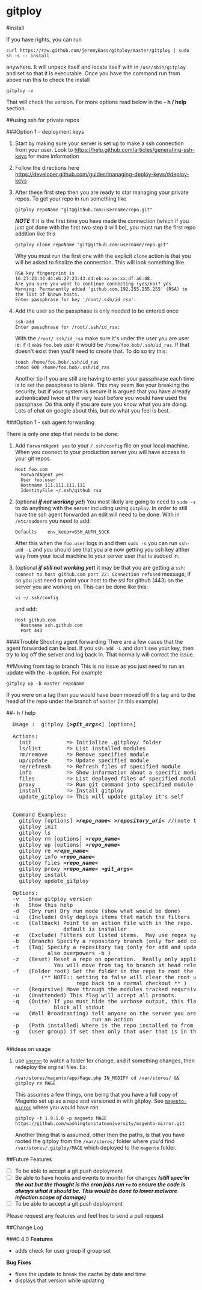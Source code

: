gitploy
=======

#install

If you have rights, you can run

`curl https://raw.github.com/jeremyBass/gitploy/master/gitploy | sudo sh -s -- install`

anywhere.  It will unpack itself and locate itself with in `/usr/sbin/gitploy` and set so that it is executable.  Once you have the command run from above run this to check the install

`gitploy -v`

That will check the version.  For more options read below in the **- h / help** section.





##using ssh for private repos

###Option 1 - deployment keys

1. Start by making sure your server is set up to make a ssh connection from your user.  Look to https://help.github.com/articles/generating-ssh-keys for more information
2. Follow the directions here https://developer.github.com/guides/managing-deploy-keys/#deploy-keys
3. After these first step then you are ready to star managing your private repos.  To get your repo in run something like 
	
	```shell
	gitploy repoName "git@github.com:username/repo.git"
	```
	
	***NOTE***
	If it is the first time you have made the connection (which if you just got done with the first two step it will be), you must run the first repo addition like this
	
	```shell
	gitploy clone repoName "git@github.com:username/repo.git"
	```
	
	Why you must run the first one with the explicit `clone` action is that you will be asked to finalize the connection.  This will look something like
	
	```shell 
	RSA key fingerprint is 16:27:23:43:d4:eb:27:23:43:d4:eb:xx:xx:xx:df:a6:48.
	Are you sure you want to continue connecting (yes/no)? yes
	Warning: Permanently added 'github.com,192.255.255.255' (RSA) to the list of known hosts.
	Enter passphrase for key '/root/.ssh/id_rsa':
	
	```
4. Add the user so the passphase is only needed to be entered once

	```shell
	ssh-add 
	Enter passphrase for /root/.ssh/id_rsa:
	```
	
	With the `/root/.ssh/id_rsa` make sure it's under the user you are user ie: if it was `foo.bob` user it would be `/home/foo.bob/.ssh/id_ras`.  If that doesn't exist then you'll need to create that.  To do so try this:
	
	```shell
	touch /home/foo.bob/.ssh/id_ras
	chmod 600 /home/foo.bob/.ssh/id_ras
	```
	Another tip if you are still are having to enter your passphrase each time is to set the passphase to blank.  This may seem like your breaking the security, but if your system is secure it is argued that you have already authenticated twice at the very least before you would have used the passphase.  Do this only if you are sure you know what you are doing.  Lots of chat on google about this, but do what you feel is best.

###Option 1 - ssh agent forwarding

There is only one step that needs to be done:

1. Add `ForwardAgent yes` to your `/.ssh/config` file on your local machine.  When you coonect to your production server you will have access to your git repos.  

	```shell
	Host foo.com
	  ForwardAgent yes
	  User foo.user
	  Hostname 111.111.111.111
	  IdentityFile ~/.ssh/github_rsa
	```
	
1. (optional ***if not working yet***) You most likely are going to need to `sudo -s` to do anything with the server including using `gitploy`.  In order to still have the ssh agent forwarded an edit will need to be done.  With in `/etc/sudoers` you need to add:

	```shell
	Defaults    env_keep+=SSH_AUTH_SOCK
	```
	After this when the `foo.user` logs in and then `sudo -s` you can run `ssh-add -L`  and you should see that you are now getting you ssh key alther way from your local machine to your server user that is sudoed in.
	
1. (optional ***if still not working yet***) it may be that you are getting a `ssh: connect to host github.com port 22: Connection refused` message, if so you just need to point your host to the ssl for github (443) on the server you are working on.  This can be done like this:

	```shell
	vi ~/.ssh/config
	```
	and add:
	
	```shell
	Host github.com
	  Hostname ssh.github.com
	  Port 443
	```
	

####Trouble Shooting agent forwarding
There are a few cases that the agent forwarded can be lost.  If you  `ssh-add -L` and don't see your key, then try to log off the server and log back in.   That normally will correct the issue.


##Moving from tag to branch
This is no issue as you just need to run an update with the `-b` option.  For example

```shell
gitploy up -b master repoName
```

If you were on a tag then you would have been moved off this tag and to the head of the repo under the branch of `master` (in this example)



##- h / help

<pre>
  Usage :  gitploy [<b><i>&gt;git_args&lt;</i></b>] [options]

  Actions:
    init           => Initialize .gitploy/ folder
    ls/list        => List installed modules
    rm/remove      => Remove specified module
    up/update      => Update specified module
    re/refresh     => Refresh files of specified module
    info           => Show information about a specific module
    files          => List deployed files of specified module
    proxy          => Run git command into specified module
    install        => Install gitploy
    update_gitploy => This will update gitploy it's self


  Command Examples:
    gitploy [options] <b><i>&gt;repo_name&lt;</i></b> <b><i>&gt;repository_uri&lt;</i></b> //(note this installs the repo)
    gitploy init  
    gitploy ls
    gitploy rm [options] <b><i>&gt;repo_name&lt;</i></b>
    gitploy up [options] <b><i>&gt;repo_name&lt;</i></b>
    gitploy re <b><i>&gt;repo_name&lt;</i></b>
    gitploy info <b><i>&gt;repo_name&lt;</i></b>
    gitploy files <b><i>&gt;repo_name&lt;</i></b>
    gitploy proxy <b><i>&gt;repo_name&lt;</i></b> <b><i>&gt;git_args&lt;</i></b>
    gitploy install
    gitploy update_gitploy

  Options:
  -v   Show gitploy version
  -h   Show this help
  -d   (Dry run) Dry run mode (show what would be done)
  -i   (Include) Only deploys items that match the filters
  -c   (Callback) Point to an action file with in the repo.  If none set,
                  default is installer
  -e   (Exclude) Filters out listed items.  May use regex syntax
  -b   (Branch) Specify a repository branch (only for add command)
  -t   (Tag) Specify a repository tag (only for add and update command
             also overpowers -b ) 
  -z   (Reset) Reset a repo on operation.  Really only applies to updates.
               You will move from tag to branch at head release 
  -f   (Folder root) Set the folder in the repo to root the tracking from. 
           (** NOTE:: setting to false will clear the root used adn return the
                      repo back to a normal checkout ** )
  -r   (Reqursive) Move through the modules tracked reqursively
  -u   (Unattended) This flag will accept all promots.
  -q   (Quite) If you must hide the verbose output, this flag will 
               block all stdout
  -w   (Wall Broadcasting) tell anyone on the server you are about to
                           run an action
  -p   (Path installed) Where is the repo installed to from root (beta)
  -g   (user group) if set then only that user that is in that group can operate that repo  
             
</pre>

##ideas on usage

1. use [`incron`](http://inotify.aiken.cz/?section=incron&page=doc&lang=en) to watch a folder for change, and if something changes, then redeploy the orginal files.  Ex:
	```shell
	/var/stores/magento/app/Mage.php IN_MODIFY cd /var/stores/ && gitploy re MAGE
	```
	This assumes a few things, one being that you have a full copy of Magento set up as a repo and versioned in with gitploy.  See [`magento-mirror`](https://github.com/washingtonstateuniversity/magento-mirror) where you would have ran 
	
	`gitploy -t 1.9.1.0 -p magneto MAGE https://github.com/washingtonstateuniversity/magento-mirror.git`
	
	Another thing that is assumed, other then the paths, is that you have rooted the gitploy from the `/var/stores/` folder where you'd find `/var/stores/.gitploy/MAGE` which deployed to the `magento` folder.



##Future Features

 - [ ] To be able to accept a git push deployment
 - [ ] Be able to have hooks and events to monitor for changes ***(still spec'in the out but the thought is the cron jobs run `re` to ensure the code is always what it should be.  This would be done to lower malware infection scope of damage)***
 - [ ] To be able to accept a git push deployment

Please request any features and feel free to send a pull request


##Change Log

###0.4.0
**Features**

- adds check for user group if group set

**Bug Fixes**

- fixes the update to break the cache by date and time
- displays that version while updating

